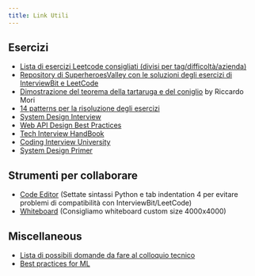 ```yaml
---
title: Link Utili
---
```


## Esercizi
  - [Lista di esercizi Leetcode consigliati (divisi per tag/difficoltà/azienda)](https://seanprashad.com/leetcode-patterns/)
  - [Repository di SuperheroesValley con le soluzioni degli esercizi di InterviewBit e LeetCode](https://github.com/SuperheroesValley/superheroes-exercises)
  - [Dimostrazione del teorema della tartaruga e del coniglio](/attachments/dimostrazione_hare_tortoise.pdf) by Riccardo Mori
  - [14 patterns per la risoluzione degli esercizi](https://hackernoon.com/14-patterns-to-ace-any-coding-interview-question-c5bb3357f6ed)
  - [System Design Interview](https://github.com/checkcheckzz/system-design-interview)
  - [Web API Design Best Practices](https://github.com/MicrosoftDocs/architecture-center/blob/master/docs/best-practices/api-design.md) 
  - [Tech Interview HandBook](https://github.com/yangshun/tech-interview-handbook)
  - [Coding Interview University](https://github.com/jwasham/coding-interview-university)
  - [System Design Primer](https://github.com/donnemartin/system-design-primer)

## Strumenti per collaborare
  - [Code Editor](https://codeshare.io/AdZxz8) (Settate sintassi Python e tab indentation 4 per evitare problemi di compatibilità con InterviewBit/LeetCode)
  - [Whiteboard](https://www.notebookcast.com/en) (Consigliamo whiteboard custom size 4000x4000)

## Miscellaneous
  - [Lista di possibili domande da fare al colloquio tecnico](https://github.com/viraptor/reverse-interview/blob/master/translations/ITALIAN.md)
  - [Best practices for ML](https://developers.google.com/machine-learning/guides/rules-of-ml)
